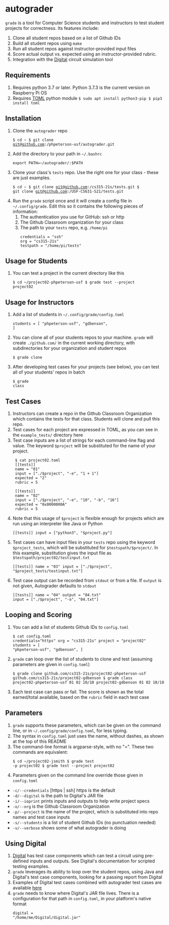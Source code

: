 # autograder
`grade` is a tool for Computer Science students and instructors to test student projects for correctness. Its features include:
1. Clone all student repos based on a list of Github IDs
1. Build all student repos using `make`
1. Run all student repos against instructor-provided input files
1. Score actual output vs. expected using an instructor-provided rubric.
1. Integration with the [Digital](https://github.com/hneemann/Digital) circuit simulation tool

## Requirements
1. Requires python 3.7 or later. Python 3.7.3 is the current version on Raspberry Pi OS
1. Requires [TOML](https://toml.io/en/) python module
        ```
        $ sudo apt install python3-pip
        $ pip3 install toml
        ```

## Installation
1. Clone the `autograder` repo
        <pre><code>$ cd ~
        $ git clone git@github.com:/phpeterson-usf/autograder.git
        </code></pre>
1. Add the directory to your path in `~/.bashrc`
        <pre><code>export PATH=~/autograder/:$PATH</code></pre>
1. Clone your class's `tests` repo. Use the right one for your class - these are just examples.
        <pre><code>$ cd ~
        $ git clone git@github.com:/cs315-21s/tests.git
        $ git clone git@github.com:/USF-CS631-S21/tests.git</code></pre>
1. Run the `grade` script once and it will create a config file in `~/.config/grade`. Edit this so it contains the following pieces of information:
   1. The authentication you use for GitHub: ssh or http
   1. The Github Classroom organization for your class
   1. The path to your `tests` repo, e.g. `/home/pi`
        <pre><code>credentials = "ssh"
      org = "cs315-21s"
      testpath = "/home/pi/tests"</code></pre>

## Usage for Students
1. You can test a project in the current directory like this
        <pre><code>$ cd ~/project02-phpeterson-usf
        $ grade test --project project02
        </code></pre>

## Usage for Instructors
1. Add a list of students in `~/.config/grade/config.toml`
        <pre><code>students = [
                "phpeterson-usf",
                "gdbenson",
        ]</code></pre>
1. You can clone all of your students repos to your machine. `grade` will create `./github.com/` in the current working directory, with subdirectories for your organization and student repos
        <pre><code>$ grade clone</code></pre>
1.  After developing test cases for your projects (see below), you can test all of your students' repos in batch
        <pre><code>$ grade class</code></pre>

## Test Cases
1. Instructors can create a repo in the Github Classroom Organization which contains the tests for that class. Students will clone and pull this repo.
1. Test cases for each project are expressed in TOML, as you can see in the `example_tests/` directory here
1. Test case inputs are a list of strings for each command-line flag and value. The keyword `$project` will be substituted for
the name of your project. 
	<pre><code> $ cat project02.toml
    [[tests]]
    name = "01"
    input = ["./$project", "-e", "1 + 1"]
    expected = "2"
    rubric = 5
    
    [[tests]]
    name = "02"
    input = ["./$project", "-e", "10", "-b", "16"]
    expected = "0x0000000A"
    rubric = 5</code></pre>
1. Note that this usage of `$project` is flexible enough for projects which are run using an interpreter like Java or Python
        <pre><code>[[tests]]
        input = ["python3", "$project.py"]
        </code></pre>
1. Test cases can have input files in your `tests` repo using the keyword `$project_tests`, which will be 
substituted for `$testspath/$project/`. In this example, substitution gives the input file as `$testspath/project02/testinput.txt`
        <pre><code>[[tests]]
        name = "03"
        input = ["./$project", "$project_tests/testinput.txt"]
        </code></pre>
1. Test case output can be recorded from `stdout` or from a file. If `output` is not given, Autograder defaults to `stdout`
        <pre><code>[[tests]]
        name = "04"
        output = "04.txt"
        input = ["./$project", "-o", "04.txt"]
        </code></pre>

## Looping and Scoring
 1. You can add a list of students Github IDs to `config.toml`
        <pre><code>$ cat config.toml
        credentials="https"
        org = "cs315-21s"
        project = "project02"
        students = [
                "phpeterson-usf",
                "gdbenson",
        ]
        </code></pre>
1. `grade` can loop over the list of students to clone and test (assuming parameters are given in `config.toml`)
        <pre><code>$ grade clone
        github.com/cs315-21s/project02-phpeterson-usf
        github.com/cs315-21s/project02-gdbenson
        $ grade class
        project02-phpeterson-usf 01 02 10/10
        project02-gdbenson       01 02 10/10
        </code></pre>
1. Each test case can pass or fail. The score is shown as the total earned/total available, based on the `rubric` field in each test case

## Parameters
1. `grade` supports these parameters, which can be given on the command line, or in `~/.config/grade/config.toml`, for less typing. 
1. The syntax in `config.toml` just uses the name, without dashes, as shown at the top of this README
1. The command-line format is argparse-style, with no "=". These two commands are equivalent:
        <pre><code>$ cd ~/project02-jsmith
        $ grade test -p project02
        $ grade test --project project02</code></pre>
1. Parameters given on the command line override those given in `config.toml`
* `-c/--credentials` [https | ssh] https is the default
* `-d/--digital` is the path to Digital's JAR file
* `-i/--ioprint` prints inputs and outputs to help write project specs
* `-o/--org` is the Github Classroom Organization 
* `-p/--project` is the name of the project, which is substituted into repo names and test case inputs
* `-s/--students` is a list of student Github IDs (no punctuation needed)
* `-v/--verbose` shows some of what autograder is doing

## Using Digital
1. [Digital](https://github.com/hneemann/Digital) has test case components which can test a circuit using pre-defined inputs and outputs. See Digital's documentation for scripted testing examples.
1. `grade` leverages its ability to loop over the student repos, using Java and Digital's test case components, looking
for a passing report from Digital
1. Examples of Digital test cases combined with autograder test cases are available [here](https://github.com/phpeterson-usf/autograder/tree/main/tests/project06)
1. `grade` needs to know where Digital's JAR file lives. There is a configuration for that path in `config.toml`, in your platform's native format
        <pre><code>digital = "/home/me/Digital/digital.jar"
        </code></pre>
